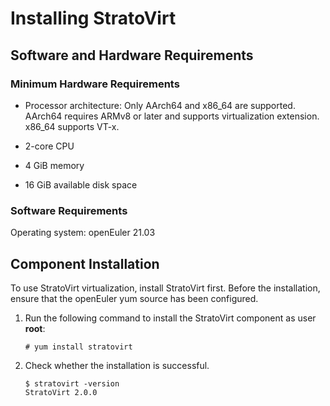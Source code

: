 # Installing StratoVirt


## Software and Hardware Requirements

### Minimum Hardware Requirements

- Processor architecture: Only AArch64 and x86_64 are supported. AArch64 requires ARMv8 or later and supports virtualization extension. x86_64 supports VT-x.

- 2-core CPU
- 4 GiB memory
- 16 GiB available disk space

### Software Requirements

Operating system: openEuler 21.03



## Component Installation

To use StratoVirt virtualization, install StratoVirt first. Before the installation, ensure that the openEuler yum source has been configured.

1. Run the following command to install the StratoVirt component as user **root**:

   ```
   # yum install stratovirt
   ```

   

2. Check whether the installation is successful.

   ```
   $ stratovirt -version
   StratoVirt 2.0.0
   ```
